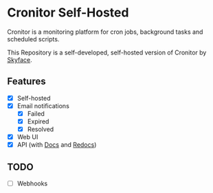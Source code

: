 # Cronitor Self-Hosted

Cronitor is a monitoring platform for cron jobs, background tasks and scheduled scripts.

This Repository is a self-developed, self-hosted version of Cronitor by [Skyface](https://skyface.de).

## Features

- [x] Self-hosted
- [x] Email notifications
  - [x] Failed
  - [x] Expired
  - [x] Resolved
- [x] Web UI
- [x] API (with [Docs](/environment-variables) and [Redocs](/environment-variables))

## TODO

- [ ] Webhooks
